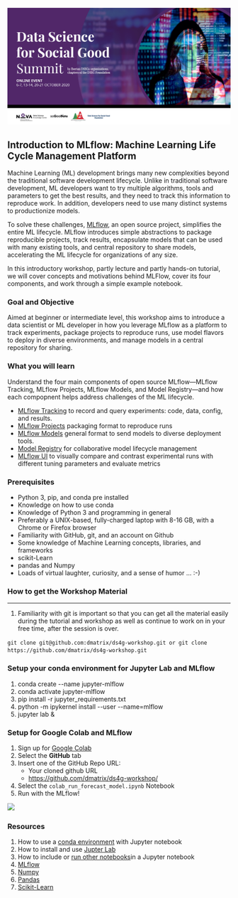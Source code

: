 
![](images/dssg.jpg)
## Introduction to MLflow: Machine Learning Life Cycle Management Platform

Machine Learning (ML) development brings many new complexities beyond the traditional software development lifecycle. Unlike in traditional software development, ML developers want to try multiple algorithms, tools and parameters to get the best results, and they need to track this information to reproduce work. In addition, developers need to use many distinct systems to productionize models.

To solve these challenges, [MLflow](https://mlflow.org), an open source project, simplifies the entire ML lifecycle. MLflow introduces simple abstractions to package reproducible projects, track results, 
encapsulate models that can be used with many existing tools, and central repository to share models,
accelerating the ML lifecycle for organizations of any size.

In this introductory workshop, partly lecture and partly hands-on tutorial, we will cover concepts and motivations
behind MLFlow, cover its four components, and work through a simple example notebook. 

### Goal and Objective
Aimed at beginner or intermediate level, this workshop aims to introduce a data scientist or ML developer in how you 
leverage MLflow as a platform to track experiments, package projects to reproduce runs, use model flavors to deploy in diverse environments, 
and manage models in a central repository for sharing.

### What you will learn

Understand the four main components of open source MLflow—MLflow Tracking, MLflow Projects, MLflow Models, and Model Registry—and how each compopnent helps address challenges of the ML lifecycle.
 * [MLflow Tracking](https://mlflow.org/docs/latest/tracking.html) to record and query experiments: code, data, config, and results.
 * [MLflow Projects](https://mlflow.org/docs/latest/projects.html) packaging format to reproduce runs
 * [MLflow Models](https://mlflow.org/docs/latest/models.html) general format to send models to diverse deployment tools.
 * [Model Registry](https://mlflow.org/docs/latest/model-registry.html) for collaborative model lifecycle management
 * [MLflow UI](https://mlflow.org/docs/latest/tracking.html#tracking-ui) to visually compare and contrast experimental runs with different tuning parameters and evaluate metrics

### Prerequisites

* Python 3, pip, and conda pre installed
* Knowledge on how to use conda
* Knowledge of Python 3 and programming in general
* Preferably a UNIX-based, fully-charged laptop with 8-16 GB, with a Chrome or Firefox browser
* Familiarity with GitHub, git, and an account on Github
* Some knowledge of Machine Learning concepts, libraries, and frameworks
 * scikit-Learn
 * pandas and Numpy
* Loads of virtual laughter, curiosity, and a sense of humor ... :-)

### How to get the Workshop Material
------------------------------------

1. Familiarity with git is important so that you can get all the material easily during the tutorial and
workshop as well as continue to work on in your free time, after the session is over.

```git clone git@github.com:dmatrix/ds4g-workshop.git or git clone https://github.com/dmatrix/ds4g-workshop.git```

### Setup your conda environment for Jupyter Lab and MLflow
1. conda create --name jupyter-mlflow
2. conda activate jupyter-mlflow
3. pip install -r jupyter_requirements.txt
4. python -m ipykernel install --user --name=mlflow
4. jupyter lab &

### Setup for Google Colab and MLflow
1. Sign up for [Google Colab](https://colab.research.google.com/])
2. Select the **GitHub** tab
3. Insert one of the GitHub Repo URL: 
    * Your cloned github URL
    * https://github.com/dmatrix/ds4g-workshop/
4. Select the ``colab_run_forecast_model.ipynb`` Notebook
5. Run with the MLflow!

![](images/colab_notebook.png)

### Resources

1. How to use a [conda environment](https://medium.com/@nrk25693/how-to-add-your-conda-environment-to-your-jupyter-notebook-in-just-4-steps-abeab8b8d084) with Jupyter notebook 
2. How to install and use [Jupter Lab](https://jupyterlab.readthedocs.io/en/stable/getting_started/installation.html)
3. How to include or [run other notebooks]( https://vispud.blogspot.com/2019/02/ipynb-import-another-ipynb-file.htm)in a Jupyter notebook
4. [MLflow](https://mlflow.org/docs/latest/index.html)
5. [Numpy](https://numpy.org/devdocs/user/quickstart.html)
6. [Pandas](https://pandas.pydata.org/pandas-docs/stable/reference/index.html)
7. [Scikit-Learn](https://scikit-learn.org/stable/index.html)
